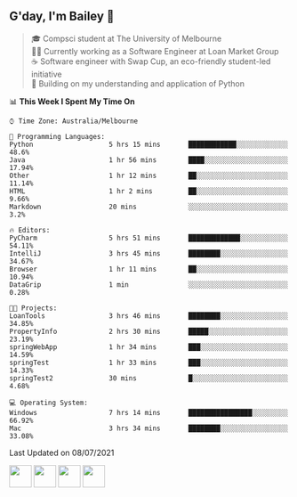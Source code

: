 ## G'day, I'm Bailey 👋

> 🎓 Compsci student at The University of Melbourne <br>
> 👨‍💻 Currently working as a Software Engineer at Loan Market Group <br>
> ☕️ Software engineer with Swap Cup, an eco-friendly student-led initiative <br>
> 🌱 Building on my understanding and application of Python

<!--START_SECTION:waka-->
📊 **This Week I Spent My Time On** 

```text
⌚︎ Time Zone: Australia/Melbourne

💬 Programming Languages: 
Python                   5 hrs 15 mins       ████████████░░░░░░░░░░░░░   48.6% 
Java                     1 hr 56 mins        ████░░░░░░░░░░░░░░░░░░░░░   17.94% 
Other                    1 hr 12 mins        ██░░░░░░░░░░░░░░░░░░░░░░░   11.14% 
HTML                     1 hr 2 mins         ██░░░░░░░░░░░░░░░░░░░░░░░   9.66% 
Markdown                 20 mins             ░░░░░░░░░░░░░░░░░░░░░░░░░   3.2%

🔥 Editors: 
PyCharm                  5 hrs 51 mins       █████████████░░░░░░░░░░░░   54.11% 
IntelliJ                 3 hrs 45 mins       ████████░░░░░░░░░░░░░░░░░   34.67% 
Browser                  1 hr 11 mins        ██░░░░░░░░░░░░░░░░░░░░░░░   10.94% 
DataGrip                 1 min               ░░░░░░░░░░░░░░░░░░░░░░░░░   0.28%

🐱‍💻 Projects: 
LoanTools                3 hrs 46 mins       ████████░░░░░░░░░░░░░░░░░   34.85% 
PropertyInfo             2 hrs 30 mins       █████░░░░░░░░░░░░░░░░░░░░   23.19% 
springWebApp             1 hr 34 mins        ███░░░░░░░░░░░░░░░░░░░░░░   14.59% 
springTest               1 hr 33 mins        ███░░░░░░░░░░░░░░░░░░░░░░   14.33% 
springTest2              30 mins             █░░░░░░░░░░░░░░░░░░░░░░░░   4.68%

💻 Operating System: 
Windows                  7 hrs 14 mins       ████████████████░░░░░░░░░   66.92% 
Mac                      3 hrs 34 mins       ████████░░░░░░░░░░░░░░░░░   33.08%

```


 Last Updated on 08/07/2021
<!--END_SECTION:waka-->

[<img height="40px" src="https://img.icons8.com/ios-filled/2x/linkedin.png">](https://linkedin.com/in/baileybutler1)
[<img height="40px" src="https://img.icons8.com/ios-filled/2x/github.png">](https://github.com/baely)
[<img height="40px" src="https://img.icons8.com/ios-filled/2x/salesforce.png">](https://trailblazer.me/id/baileybutler)
[<img height="40px" src="https://img.icons8.com/ios-filled/2x/instagram.png">](https://instagram.com/bae1y)
